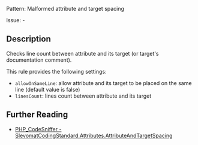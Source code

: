 Pattern: Malformed attribute and target spacing

Issue: -

## Description

Checks line count between attribute and its target (or target's documentation comment).

This rule provides the following settings:

* `allowOnSameLine`: allow attribute and its target to be placed on the same line (default value is false)
* `linesCount`: lines count between attribute and its target

## Further Reading

* [PHP_CodeSniffer - SlevomatCodingStandard.Attributes.AttributeAndTargetSpacing](https://github.com/slevomat/coding-standard/blob/master/doc/attributes.md#slevomatcodingstandardattributesattributeandtargetspacing-)